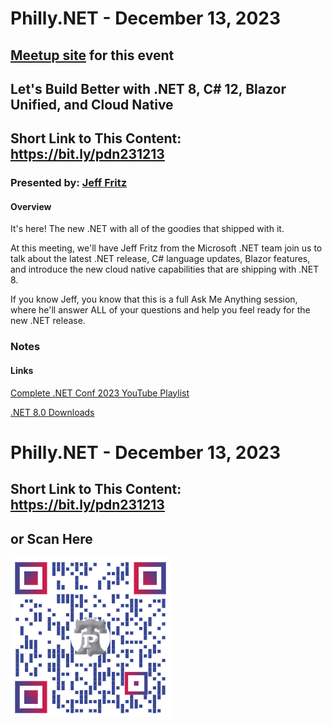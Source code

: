 # Philly.NET - December 13, 2023

## [Meetup site](https://www.meetup.com/philly-net/events/297194865/) for this event

## Let's Build Better with .NET 8, C# 12, Blazor Unified, and Cloud Native

## Short Link to This Content: https://bit.ly/pdn231213

### Presented by: [Jeff Fritz](https://www.youtube.com/csharpfritz)

#### Overview
It's here! The new .NET with all of the goodies that shipped with it. 

At this meeting, we'll have Jeff Fritz from the Microsoft .NET team join us to talk about the latest .NET release, C# language updates, Blazor features, and introduce the new cloud native capabilities that are shipping with .NET 8. 

If you know Jeff, you know that this is a full Ask Me Anything session, where he'll answer ALL of your questions and help you feel ready for the new .NET release.

### Notes

#### Links
[Complete .NET Conf 2023 YouTube Playlist](https://www.youtube.com/playlist?list=PLdo4fOcmZ0oULyHSPBx-tQzePOYlhvrAU)

[.NET 8.0 Downloads](https://dotnet.microsoft.com/en-us/download/dotnet/8.0)

# Philly.NET - December 13, 2023

## Short Link to This Content: https://bit.ly/pdn231213

## or Scan Here
<img src="images/pdn231213.png" alt="QR Code for direct link to this page" width="256"/>
